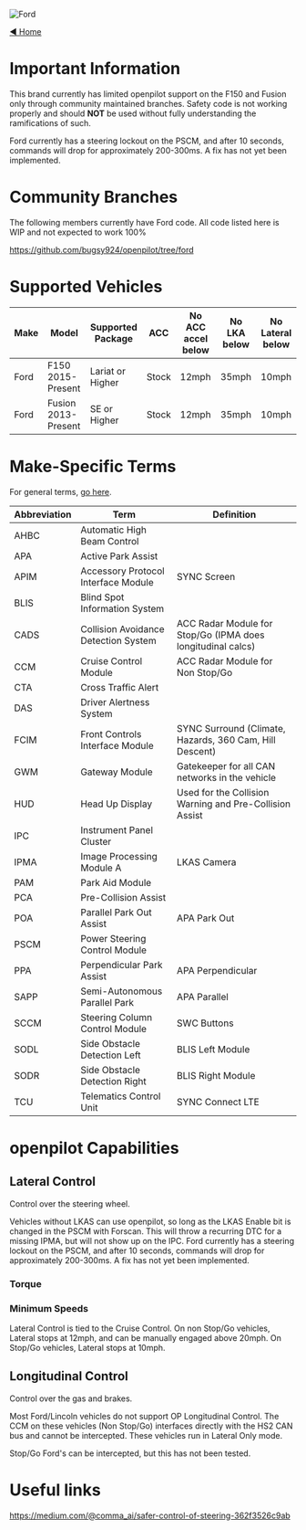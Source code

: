 ![Ford](https://user-images.githubusercontent.com/37757984/82703102-25801f80-9c28-11ea-9072-212f93180e14.png)

[◄ Home](https://github.com/commaai/openpilot/wiki)

# Important Information

This brand currently has limited openpilot support on the F150 and Fusion only through community maintained branches. Safety code is not working properly and should **NOT** be used without fully understanding the ramifications of such. 

Ford currently has a steering lockout on the PSCM, and after 10 seconds, commands will drop for approximately 200-300ms. A fix has not yet been implemented. 

# Community Branches

The following members currently have Ford code. All code listed here is WIP and not expected to work 100%

https://github.com/bugsy924/openpilot/tree/ford

# Supported Vehicles

| Make      | Model                         | Supported Package | ACC              | No ACC accel below | No LKA below | No Lateral below |
| ----------| ------------------------------| ------------------| -----------------| -------------------| -------------| -----------------|
| Ford      | F150 2015-Present             | Lariat or Higher  | Stock            | 12mph              | 35mph        | 10mph            |
| Ford      | Fusion 2013-Present           | SE or Higher      | Stock            | 12mph              | 35mph        | 10mph            |

# Make-Specific Terms

For general terms, [go here](https://github.com/commaai/openpilot/wiki/General-Terms).

Abbreviation | Term | Definition
--- | --- | ---
AHBC | Automatic High Beam Control |
APA | Active Park Assist |
APIM | Accessory Protocol Interface Module | SYNC Screen
BLIS | Blind Spot Information System |
CADS | Collision Avoidance Detection System | ACC Radar Module for Stop/Go (IPMA does longitudinal calcs)
CCM | Cruise Control Module | ACC Radar Module for Non Stop/Go
CTA | Cross Traffic Alert | 
DAS | Driver Alertness System |
FCIM | Front Controls Interface Module | SYNC Surround (Climate, Hazards, 360 Cam, Hill Descent)
GWM | Gateway Module | Gatekeeper for all CAN networks in the vehicle
HUD | Head Up Display | Used for the Collision Warning and Pre-Collision Assist
IPC | Instrument Panel Cluster | 
IPMA | Image Processing Module A | LKAS Camera
PAM | Park Aid Module | 
PCA | Pre-Collision Assist |
POA | Parallel Park Out Assist | APA Park Out
PSCM | Power Steering Control Module | 
PPA | Perpendicular Park Assist | APA Perpendicular
SAPP | Semi-Autonomous Parallel Park | APA Parallel
SCCM | Steering Column Control Module | SWC Buttons
SODL | Side Obstacle Detection Left | BLIS Left Module
SODR | Side Obstacle Detection Right | BLIS Right Module
TCU | Telematics Control Unit | SYNC Connect LTE



# openpilot Capabilities

## Lateral Control

Control over the steering wheel.

Vehicles without LKAS can use openpilot, so long as the LKAS Enable bit is changed in the PSCM with Forscan. This will throw a recurring DTC for a missing IPMA, but will not show up on the IPC. 
Ford currently has a steering lockout on the PSCM, and after 10 seconds, commands will drop for approximately 200-300ms. A fix has not yet been implemented. 

### Torque

### Minimum Speeds
Lateral Control is tied to the Cruise Control. On non Stop/Go vehicles, Lateral stops at 12mph, and can be manually engaged above 20mph. 
On Stop/Go vehicles, Lateral stops at 10mph. 

## Longitudinal Control

Control over the gas and brakes.

Most Ford/Lincoln vehicles do not support OP Longitudinal Control. The CCM on these vehicles (Non Stop/Go) interfaces directly with the HS2 CAN bus and cannot be intercepted. These vehicles run in Lateral Only mode. 

Stop/Go Ford's can be intercepted, but this has not been tested. 

# Useful links

https://medium.com/@comma_ai/safer-control-of-steering-362f3526c9ab
